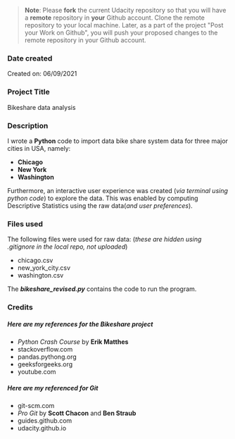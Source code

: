 >**Note**: Please **fork** the current Udacity repository so that you will have a **remote** repository in **your** Github account. Clone the remote repository to your local machine. Later, as a part of the project "Post your Work on Github", you will push your proposed changes to the remote repository in your Github account.

### Date created
Created on: 06/09/2021

### Project Title
Bikeshare data analysis

### Description
I wrote a **Python** code to import data bike share system data for three major cities in USA, namely:
* **Chicago**
* **New York**
* **Washington**

Furthermore, an interactive user experience was created (*via terminal using python code*) to explore the data. This was enabled by computing Descriptive Statistics using the raw data(*and user preferences*).



### Files used
The following files were used for raw data: (*these are hidden using .gitignore in the local repo, not uploaded*)
* chicago.csv
* new_york_city.csv
* washington.csv

The _**bikeshare_revised.py**_ contains the code to run the program.

### Credits

##### Here are my references for the Bikeshare project

* *Python Crash Course* by **Erik Matthes**
* stackoverflow.com
* pandas.pythong.org
* geeksforgeeks.org
* youtube.com

##### Here are my referenced for Git

* git-scm.com
* *Pro Git* by **Scott Chacon** and **Ben Straub**
* guides.github.com
* udacity.github.io
